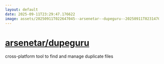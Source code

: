 ```yaml
---
layout: default
date: 2025-09-11T23:29:47.176622
image: assets/20250911T022647045--arsenetar--dupeguru--20250911T023147050--cropped.png
---
```


# [arsenetar/dupeguru](https://github.com/arsenetar/dupeguru)

cross-platform tool to find and manage duplicate files
